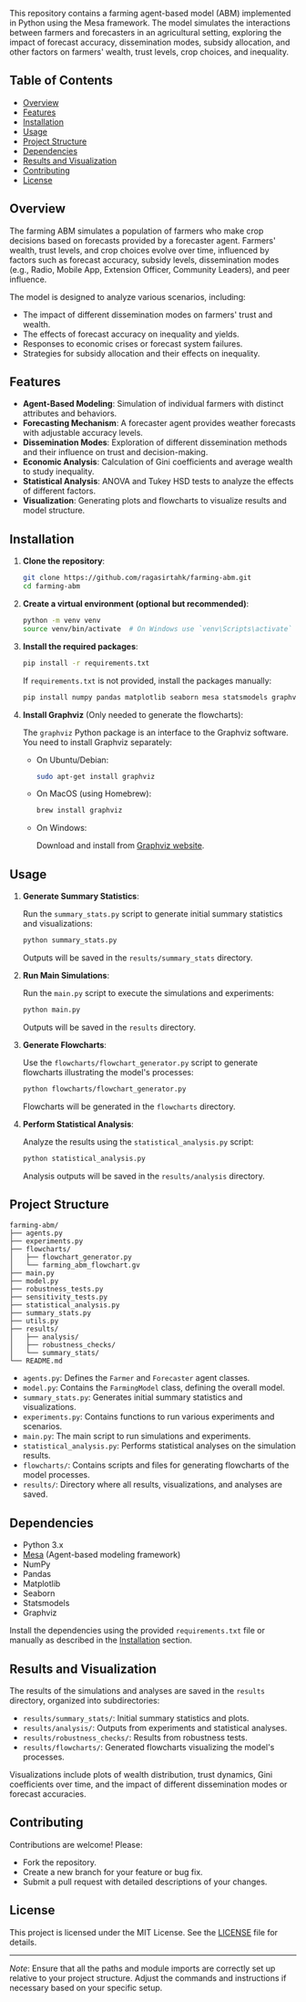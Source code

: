 This repository contains a farming agent-based model (ABM) implemented in Python using the Mesa framework. The model simulates the interactions between farmers and forecasters in an agricultural setting, exploring the impact of forecast accuracy, dissemination modes, subsidy allocation, and other factors on farmers' wealth, trust levels, crop choices, and inequality.

## Table of Contents

- [Overview](#overview)
- [Features](#features)
- [Installation](#installation)
- [Usage](#usage)
- [Project Structure](#project-structure)
- [Dependencies](#dependencies)
- [Results and Visualization](#results-and-visualization)
- [Contributing](#contributing)
- [License](#license)

## Overview

The farming ABM simulates a population of farmers who make crop decisions based on forecasts provided by a forecaster agent. Farmers' wealth, trust levels, and crop choices evolve over time, influenced by factors such as forecast accuracy, subsidy levels, dissemination modes (e.g., Radio, Mobile App, Extension Officer, Community Leaders), and peer influence.

The model is designed to analyze various scenarios, including:

- The impact of different dissemination modes on farmers' trust and wealth.
- The effects of forecast accuracy on inequality and yields.
- Responses to economic crises or forecast system failures.
- Strategies for subsidy allocation and their effects on inequality.

## Features

- **Agent-Based Modeling**: Simulation of individual farmers with distinct attributes and behaviors.
- **Forecasting Mechanism**: A forecaster agent provides weather forecasts with adjustable accuracy levels.
- **Dissemination Modes**: Exploration of different dissemination methods and their influence on trust and decision-making.
- **Economic Analysis**: Calculation of Gini coefficients and average wealth to study inequality.
- **Statistical Analysis**: ANOVA and Tukey HSD tests to analyze the effects of different factors.
- **Visualization**: Generating plots and flowcharts to visualize results and model structure.

## Installation

1. **Clone the repository**:

   ```bash
   git clone https://github.com/ragasirtahk/farming-abm.git
   cd farming-abm
   ```

2. **Create a virtual environment (optional but recommended)**:

   ```bash
   python -m venv venv
   source venv/bin/activate  # On Windows use `venv\Scripts\activate`
   ```

3. **Install the required packages**:

   ```bash
   pip install -r requirements.txt
   ```

   If `requirements.txt` is not provided, install the packages manually:

   ```bash
   pip install numpy pandas matplotlib seaborn mesa statsmodels graphviz
   ```

4. **Install Graphviz** (Only needed to generate the flowcharts):

   The `graphviz` Python package is an interface to the Graphviz software. You need to install Graphviz separately:

   - On Ubuntu/Debian:

     ```bash
     sudo apt-get install graphviz
     ```

   - On MacOS (using Homebrew):

     ```bash
     brew install graphviz
     ```

   - On Windows:

     Download and install from [Graphviz website](https://graphviz.org/download/).

## Usage

1. **Generate Summary Statistics**:

   Run the `summary_stats.py` script to generate initial summary statistics and visualizations:

   ```bash
   python summary_stats.py
   ```

   Outputs will be saved in the `results/summary_stats` directory.

2. **Run Main Simulations**:

   Run the `main.py` script to execute the simulations and experiments:

   ```bash
   python main.py
   ```

   Outputs will be saved in the `results` directory.

3. **Generate Flowcharts**:

   Use the `flowcharts/flowchart_generator.py` script to generate flowcharts illustrating the model's processes:

   ```bash
   python flowcharts/flowchart_generator.py
   ```

   Flowcharts will be generated in the `flowcharts` directory.

4. **Perform Statistical Analysis**:

   Analyze the results using the `statistical_analysis.py` script:

   ```bash
   python statistical_analysis.py
   ```

   Analysis outputs will be saved in the `results/analysis` directory.

## Project Structure

```
farming-abm/
├── agents.py
├── experiments.py
├── flowcharts/
│   ├── flowchart_generator.py
│   └── farming_abm_flowchart.gv
├── main.py
├── model.py
├── robustness_tests.py
├── sensitivity_tests.py
├── statistical_analysis.py
├── summary_stats.py
├── utils.py
├── results/
│   ├── analysis/
│   ├── robustness_checks/
│   └── summary_stats/
└── README.md
```

- `agents.py`: Defines the `Farmer` and `Forecaster` agent classes.
- `model.py`: Contains the `FarmingModel` class, defining the overall model.
- `summary_stats.py`: Generates initial summary statistics and visualizations.
- `experiments.py`: Contains functions to run various experiments and scenarios.
- `main.py`: The main script to run simulations and experiments.
- `statistical_analysis.py`: Performs statistical analyses on the simulation results.
- `flowcharts/`: Contains scripts and files for generating flowcharts of the model processes.
- `results/`: Directory where all results, visualizations, and analyses are saved.

## Dependencies

- Python 3.x
- [Mesa](https://mesa.readthedocs.io/en/master/) (Agent-based modeling framework)
- NumPy
- Pandas
- Matplotlib
- Seaborn
- Statsmodels
- Graphviz

Install the dependencies using the provided `requirements.txt` file or manually as described in the [Installation](#installation) section.

## Results and Visualization

The results of the simulations and analyses are saved in the `results` directory, organized into subdirectories:

- `results/summary_stats/`: Initial summary statistics and plots.
- `results/analysis/`: Outputs from experiments and statistical analyses.
- `results/robustness_checks/`: Results from robustness tests.
- `results/flowcharts/`: Generated flowcharts visualizing the model's processes.

Visualizations include plots of wealth distribution, trust dynamics, Gini coefficients over time, and the impact of different dissemination modes or forecast accuracies.

## Contributing

Contributions are welcome! Please:

- Fork the repository.
- Create a new branch for your feature or bug fix.
- Submit a pull request with detailed descriptions of your changes.

## License

This project is licensed under the MIT License. See the [LICENSE](LICENSE) file for details.

---

*Note*: Ensure that all the paths and module imports are correctly set up relative to your project structure. Adjust the commands and instructions if necessary based on your specific setup.